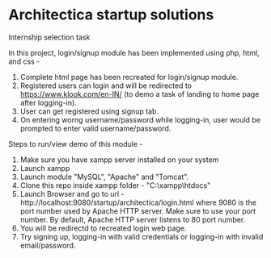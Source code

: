 # Architectica startup solutions
Internship selection task

In this project, login/signup module has been implemented using php, html, and css -
1. Complete html page has been recreated for login/signup module.
2. Registered users can login and will be redirected to https://www.klook.com/en-IN/ (to demo a task of landing to home page after logging-in).
3. User can get registered using signup tab.
4. On entering worng username/password while logging-in, user would be prompted to enter valid username/password. 

Steps to run/view demo of this module -
1. Make sure you have xampp server installed on your system
2. Launch xampp
3. Launch module "MySQL", "Apache" and "Tomcat".
4. Clone this repo inside xampp folder - "C:\xampp\htdocs\"
5. Launch Browser and go to url - http://localhost:9080/startup/architectica/login.html where 9080 is the port number used by Apache HTTP server. Make sure to use your port number. By default, Apache HTTP server listens to 80 port number.
6. You will be redirectd to recreated login web page. 
7. Try signing up, logging-in with valid credentials or logging-in with invalid email/password.
